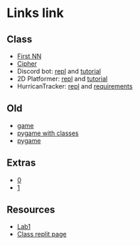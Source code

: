 # Links link
## Class
* [First NN](https://replit.com/team/CS9-Block6-2122/First-NN)
* [Cipher](https://replit.com/team/CS9-Block6-2122/Cipher)
* Discord bot: [repl](https://replit.com/team/CS9-Block6-2122/Discord-bot) and [tutorial](https://www.youtube.com/watch?v=SPTfmiYiuok)
* 2D Platformer: [repl](https://replit.com/team/CS9-Block6-2122/2DPlatformer) and [tutorial](https://docs.replit.com/tutorials/14-2d-platform-game)
* HurricanTracker: [repl](https://replit.com/team/CS9-Block6-2122/HurricaneTracker) and [requirements](http://nifty.stanford.edu/2018/ventura-hurricane-tracker/irma-assignment.html)


## Old
* [game](https://replit.com/team/CS9-Block6-2122/Game)
* [pygame with classes](https://replit.com/team/CS9-Block6-2122/pygame-with-classes)
* [pygame](https://replit.com/team/CS9-Block6-2122/pygamee)
## Extras
* [0](https://replit.com/team/CS9-Block6-2122/0)
* [1](https://replit.com/team/CS9-Block6-2122/1)
## Resources
* [Lab1](https://replit.com/team/CS9-Block6-2122/Lab1TextBasedGame)
* [Class replit page](https://replit.com/team/CS9-Block6-2122)
